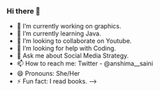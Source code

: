 ### Hi there 👋


- 🔭 I’m currently working on graphics.
- 🌱 I’m currently learning Java.
- 👯 I’m looking to collaborate on Youtube.
- 🤔 I’m looking for help with Coding.
- 💬 Ask me about Social Media Strategy.
- 📫 How to reach me: Twitter - @anshima__saini
- 😄 Pronouns: She/Her
- ⚡ Fun fact: I read books.
-->

